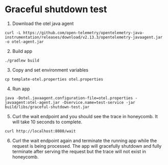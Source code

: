 # Graceful shutdown test

1. Download the otel java agent
```
curl -L https://github.com/open-telemetry/opentelemetry-java-instrumentation/releases/download/v2.13.3/opentelemetry-javaagent.jar -o otel-agent.jar 
```
2. Build app
```
./gradlew build
```
3. Copy and set environment variables
```
cp template-otel.properties otel.properties
```
4. Run app
```
java -Dotel.javaagent.configuration-file=otel.properties -javaagent:otel-agent.jar -Dservice.name=test-service -jar build/libs/graceful-shutdown-test.jar
```
5. Curl the wait endpoint and you should see the trace in honeycomb. It will take 10 seconds to complete.
```
curl http://localhost:8080/wait
```
6. Curl the wait endpoint again and terminate the running app while the request is being processed. 
The app will gracefully shutdown and fully terminate after serving the request but the trace will not exist in honeycomb.